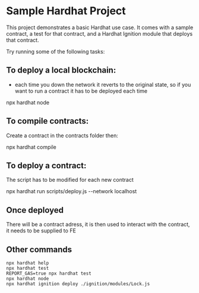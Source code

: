 # Sample Hardhat Project

This project demonstrates a basic Hardhat use case. It comes with a sample contract, a test for that contract, and a Hardhat Ignition module that deploys that contract.

Try running some of the following tasks:

## To deploy a local blockchain:
- each time you down the network it reverts to the original state, so if you want to run a contract it has to be deployed each time

npx hardhat node

## To compile contracts:
Create a contract in the contracts folder then:

npx hardhat compile

## To deploy a contract:
The script has to be modified for each new contract

npx hardhat run scripts/deploy.js --network localhost

## Once deployed
There will be a contract adress, it is then used to interact with the contract, it needs to be supplied to FE

## Other commands
```shell
npx hardhat help
npx hardhat test
REPORT_GAS=true npx hardhat test
npx hardhat node
npx hardhat ignition deploy ./ignition/modules/Lock.js
```